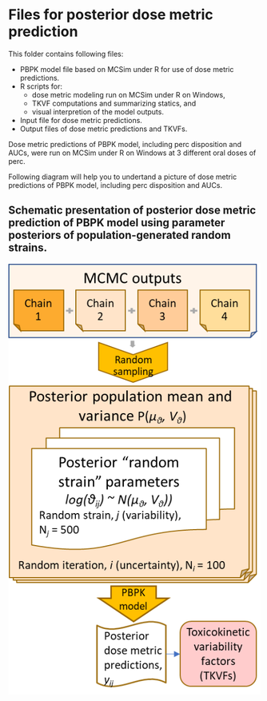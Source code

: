 # Files for posterior dose metric prediction

This folder contains following files:
  - PBPK model file based on MCSim under R for use of dose metric predictions.
  - R scripts for: 
      - dose metric modeling run on MCSim under R on Windows, 
      - TKVF computations and summarizing statics, and 
      - visual interpretion of the model outputs.
  - Input file for dose metric predictions.
  - Output files of dose metric predictions and TKVFs.

Dose metric predictions of PBPK model, including perc disposition and AUCs, were run on MCSim under R on Windows at 3 different oral doses of perc.

Following diagram will help you to undertand a picture of dose metric predictions of PBPK model, including perc disposition and AUCs.

## Schematic presentation of posterior dose metric prediction of PBPK model using parameter posteriors of population-generated random strains.

![](https://github.com/ChimkaD/PBPK-perc/blob/main/Dosemetics/Figure%20S2.png)
